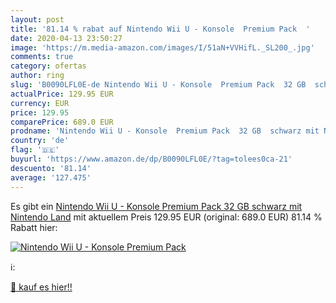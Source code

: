 ```yaml
---
layout: post
title: '81.14 % rabat auf Nintendo Wii U - Konsole  Premium Pack  '
date: 2020-04-13 23:50:27
image: 'https://m.media-amazon.com/images/I/51aN+VVHifL._SL200_.jpg'
comments: true
category: ofertas
author: ring
slug: 'B0090LFL0E-de Nintendo Wii U - Konsole  Premium Pack  32 GB  schwarz mit Nintendo Land'
actualPrice: 129.95 EUR
currency: EUR
price: 129.95
comparePrice: 689.0 EUR
prodname: 'Nintendo Wii U - Konsole  Premium Pack  32 GB  schwarz mit Nintendo Land'
country: 'de'
flag: '🇩🇪'
buyurl: 'https://www.amazon.de/dp/B0090LFL0E/?tag=tolees0ca-21'
descuento: '81.14'
average: '127.475'
---
```


Es gibt ein [Nintendo Wii U - Konsole  Premium Pack  32 GB  schwarz mit Nintendo Land](https://www.amazon.de/dp/B0090LFL0E/?tag=tolees0ca-21) mit aktuellem Preis 129.95 EUR (original: 689.0 EUR) 81.14 % Rabatt hier:

[![Nintendo Wii U - Konsole  Premium Pack  ](https://m.media-amazon.com/images/I/51aN+VVHifL._SL200_.jpg)](https://www.amazon.de/dp/B0090LFL0E/?tag=tolees0ca-21)

ℹ️:


[🛒 kauf es hier!!](https://www.amazon.de/dp/B0090LFL0E/?tag=tolees0ca-21)
